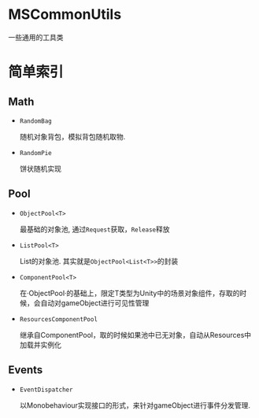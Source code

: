 # MSCommonUtils

 一些通用的工具类


# 简单索引


## Math

* `RandomBag` 

    随机对象背包，模拟背包随机取物.
* `RandomPie` 

    饼状随机实现

## Pool

* `ObjectPool<T>` 

    最基础的对象池, 通过`Request`获取，`Release`释放
* `ListPool<T>` 

    List的对象池. 其实就是`ObjectPool<List<T>>`的封装
* `ComponentPool<T>` 

    在·ObjectPool·的基础上，限定T类型为Unity中的场景对象组件，存取的时候，会自动对gameObject进行可见性管理
* `ResourcesComponentPool` 

    继承自ComponentPool，取的时候如果池中已无对象，自动从Resources中加载并实例化

## Events

* `EventDispatcher` 

    以Monobehaviour实现接口的形式，来针对gameObject进行事件分发管理.